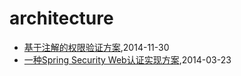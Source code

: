 # architecture
* [基于注解的权限验证方案](/2014/2014-11-30-annotation-auth),2014-11-30
* [一种Spring Security Web认证实现方案](/2014/2014-03-23-spring-security-web-auth-plan),2014-03-23
